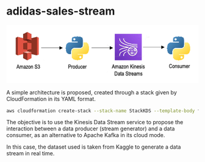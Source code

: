 # adidas-sales-stream


![aws kds architecture](https://github.com/fmarinf/adidas-sales-stream/blob/master/assets/consumer-producer-kds.jpg?raw=true)


A simple architecture is proposed, created through a stack given by CloudFormation in its YAML format.

``` bash
aws cloudformation create-stack --stack-name StackKDS --template-body file://kds.yaml
```

The objective is to use the Kinesis Data Stream service to propose the interaction between a data producer (stream generator) and a data consumer, as an alternative to Apache Kafka in its cloud mode. 

In this case, the dataset used is taken from Kaggle to generate a data stream in real time.

